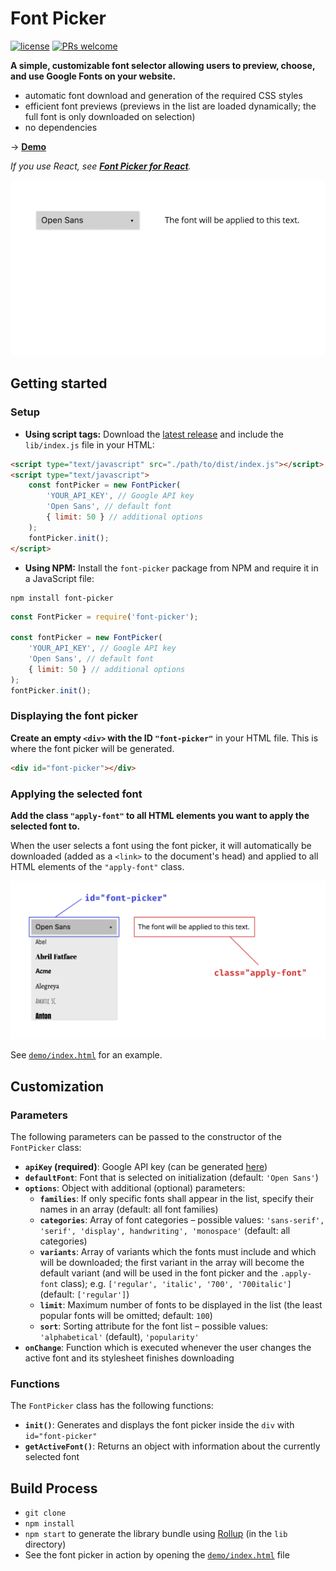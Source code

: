 # Font Picker

[![license](https://img.shields.io/github/license/mashape/apistatus.svg)](https://github.com/smeuli/font-picker/blob/master/LICENSE)
[![PRs welcome](https://img.shields.io/badge/PRs-welcome-brightgreen.svg)](https://github.com/smeuli/font-picker/pulls)

**A simple, customizable font selector allowing users to preview, choose, and use Google Fonts on your website.**

* automatic font download and generation of the required CSS styles
* efficient font previews (previews in the list are loaded dynamically; the full font is only downloaded on selection)
* no dependencies

→ **[Demo](https://samuelmeuli.com/font-picker)**

_If you use React, see [**Font Picker for React**](https://github.com/smeuli/font-picker-react)._

<p align="center">
  <img src=".github/demo.gif" width=800 alt="Demo">
</p>


## Getting started

### Setup

* **Using script tags:** Download the [latest release](https://github.com/smeuli/font-picker/releases/latest) and include the `lib/index.js` file in your HTML:

```html
<script type="text/javascript" src="./path/to/dist/index.js"></script>
<script type="text/javascript">
    const fontPicker = new FontPicker(
        'YOUR_API_KEY', // Google API key
        'Open Sans', // default font
        { limit: 50 } // additional options
    );
    fontPicker.init();
</script>
```


* **Using NPM:** Install the `font-picker` package from NPM and require it in a JavaScript file:

```
npm install font-picker
```

```js
const FontPicker = require('font-picker');

const fontPicker = new FontPicker(
    'YOUR_API_KEY', // Google API key
    'Open Sans', // default font
    { limit: 50 } // additional options
);
fontPicker.init();
```


### Displaying the font picker

**Create an empty `<div>` with the ID `"font-picker"`** in your HTML file. This is where the font picker will be generated.

```html
<div id="font-picker"></div>
```


### Applying the selected font

**Add the class `"apply-font"` to all HTML elements you want to apply the selected font to.**

When the user selects a font using the font picker, it will automatically be downloaded (added as a `<link>` to the document's head) and applied to all HTML elements of the `"apply-font"` class.


<p align="center">
  <img src=".github/html-element-names.png" width=800 alt="Class names">
</p>


See [`demo/index.html`](demo/index.html) for an example.


## Customization

### Parameters

The following parameters can be passed to the constructor of the `FontPicker` class:

* **`apiKey` (required)**: Google API key (can be generated [here](https://developers.google.com/fonts/docs/developer_api#APIKey))
* **`defaultFont`**: Font that is selected on initialization (default: `'Open Sans'`)
* **`options`**: Object with additional (optional) parameters:
  * **`families`**: If only specific fonts shall appear in the list, specify their names in an array (default: all font families)
  * **`categories`**: Array of font categories – possible values: `'sans-serif', 'serif', 'display', handwriting', 'monospace'` (default: all categories)
  * **`variants`**: Array of variants which the fonts must include and which will be downloaded; the first variant in the array will become the default variant (and will be used in the font picker and the `.apply-font` class); e.g. `['regular', 'italic', '700', '700italic']` (default: `['regular']`)
  * **`limit`**: Maximum number of fonts to be displayed in the list (the least popular fonts will be omitted; default: `100`)
  * **`sort`**: Sorting attribute for the font list – possible values: `'alphabetical'` (default), `'popularity'`
* **`onChange`**: Function which is executed whenever the user changes the active font and its stylesheet finishes downloading


### Functions

The `FontPicker` class has the following functions:

* **`init()`**: Generates and displays the font picker inside the `div` with `id="font-picker"`
* **`getActiveFont()`**: Returns an object with information about the currently selected font


## Build Process

* `git clone`
* `npm install`
* `npm start` to generate the library bundle using [Rollup](https://github.com/rollup/rollup) (in the `lib` directory)
* See the font picker in action by opening the [`demo/index.html`](demo/index.html) file
